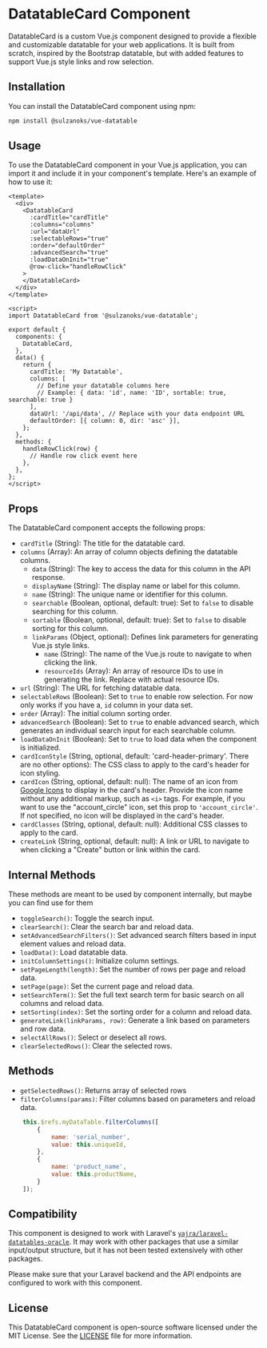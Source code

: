 # DatatableCard Component

DatatableCard is a custom Vue.js component designed to provide a flexible and customizable datatable for your web applications. It is built from scratch, inspired by the Bootstrap datatable, but with added features to support Vue.js style links and row selection.

## Installation

You can install the DatatableCard component using npm:

```bash
npm install @sulzanoks/vue-datatable
```

## Usage

To use the DatatableCard component in your Vue.js application, you can import it and include it in your component's template. Here's an example of how to use it:

```vue
<template>
  <div>
    <DatatableCard
      :cardTitle="cardTitle"
      :columns="columns"
      :url="dataUrl"
      :selectableRows="true"
      :order="defaultOrder"
      :advancedSearch="true"
      :loadDataOnInit="true"
      @row-click="handleRowClick"
    >
    </DatatableCard>
  </div>
</template>

<script>
import DatatableCard from '@sulzanoks/vue-datatable';

export default {
  components: {
    DatatableCard,
  },
  data() {
    return {
      cardTitle: 'My Datatable',
      columns: [
        // Define your datatable columns here
        // Example: { data: 'id', name: 'ID', sortable: true, searchable: true }
      ],
      dataUrl: '/api/data', // Replace with your data endpoint URL
      defaultOrder: [{ column: 0, dir: 'asc' }],
    };
  },
  methods: {
    handleRowClick(row) {
      // Handle row click event here
    },
  },
};
</script>
```

## Props

The DatatableCard component accepts the following props:

- `cardTitle` (String): The title for the datatable card.
- `columns` (Array): An array of column objects defining the datatable columns.
  - `data` (String): The key to access the data for this column in the API response.
  - `displayName` (String): The display name or label for this column.
  - `name` (String): The unique name or identifier for this column.
  - `searchable` (Boolean, optional, default: true): Set to `false` to disable searching for this column.
  - `sortable` (Boolean, optional, default: true): Set to `false` to disable sorting for this column.
  - `linkParams` (Object, optional): Defines link parameters for generating Vue.js style links.
    - `name` (String): The name of the Vue.js route to navigate to when clicking the link.
    - `resourceIds` (Array): An array of resource IDs to use in generating the link. Replace with actual resource IDs.
- `url` (String): The URL for fetching datatable data.
- `selectableRows` (Boolean): Set to `true` to enable row selection. For now only works if you have a, `id` column in your data set. 
- `order` (Array): The initial column sorting order.
- `advancedSearch` (Boolean): Set to `true` to enable advanced search, which generates an individual search input for each searchable column.
- `loadDataOnInit` (Boolean): Set to `true` to load data when the component is initialized.
- `cardIconStyle` (String, optional, default: 'card-header-primary'. There are no other options): The CSS class to apply to the card's header for icon styling.
- `cardIcon` (String, optional, default: null): The name of an icon from [Google Icons](https://fonts.google.com/icons) to display in the card's header. Provide the icon name without any additional markup, such as `<i>` tags. For example, if you want to use the "account_circle" icon, set this prop to `'account_circle'`. If not specified, no icon will be displayed in the card's header.
- `cardClasses` (String, optional, default: null): Additional CSS classes to apply to the card.
- `createLink` (String, optional, default: null): A link or URL to navigate to when clicking a "Create" button or link within the card.

## Internal Methods

These methods are meant to be used by component internally, but maybe you can find use for them

- `toggleSearch()`: Toggle the search input.
- `clearSearch()`: Clear the search bar and reload data.
- `setAdvancedSearchFilters()`: Set advanced search filters based in input element values and reload data.
- `loadData()`: Load datatable data.
- `initColumnSettings()`: Initialize column settings.
- `setPageLength(length)`: Set the number of rows per page and reload data.
- `setPage(page)`: Set the current page and reload data.
- `setSearchTerm()`: Set the full text search term for basic search on all columns and reload data.
- `setSorting(index)`: Set the sorting order for a column and reload data.
- `generateLink(linkParams, row)`: Generate a link based on parameters and row data.
- `selectAllRows()`: Select or deselect all rows.
- `clearSelectedRows()`: Clear the selected rows.

## Methods
- `getSelectedRows()`: Returns array of selected rows
- `filterColumns(params)`: Filter columns based on parameters and reload data.
```javascript
    this.$refs.myDataTable.filterColumns([
        {
            name: 'serial_number',
            value: this.uniqueId,
        },
        {
            name: 'product_name',
            value: this.productName,
        }
    ]);
```

## Compatibility

This component is designed to work with Laravel's [`yajra/laravel-datatables-oracle`](https://yajrabox.com/docs/laravel-datatables). It may work with other packages that use a similar input/output structure, but it has not been tested extensively with other packages.

Please make sure that your Laravel backend and the API endpoints are configured to work with this component.

## License

This DatatableCard component is open-source software licensed under the MIT License. See the [LICENSE](LICENSE) file for more information.